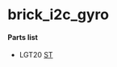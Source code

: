 # brick_i2c_gyro

#### Parts list
- LGT20 [ST](http://www.st-japan.co.jp/web/jp/catalog/sense_power/FM89/SC1288/PF252443)
